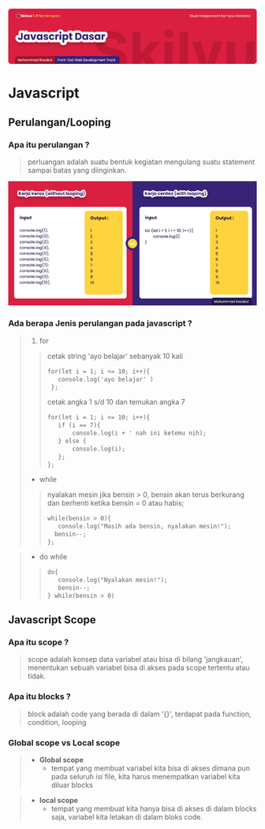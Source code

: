 ![Image Banner!](../assets/javascript-banner.png "Javascript")
# **Javascript**

## Perulangan/Looping

### Apa itu perulangan ?
> perluangan adalah suatu bentuk kegiatan mengulang suatu statement sampai batas yang diinginkan.

![Image Banner!](../assets/js-looping.png "Javascript")

### Ada berapa Jenis perulangan pada javascript ?
>1. for
>> cetak string 'ayo belajar' sebanyak 10 kali
>>```
>> for(let i = 1; i <= 10; i++){
>>    console.log('ayo belajar' )
>>  };
>>```
>> cetak angka 1 s/d 10 dan temukan angka 7
>>```
>> for(let i = 1; i <= 10; i++){
>>    if (i == 7){
>>        console.log(i + ' nah ini ketemu nih);
>>    } else {
>>        console.log(i);
>>    };
>>};
>>```
>- while
>>  nyalakan mesin jika bensin > 0, bensin akan terus berkurang dan berhenti ketika bensin = 0 atau habis;
>> ```
>> while(bensin > 0){
>>    console.log("Masih ada bensin, nyalakan mesin!");
>>   bensin--;
>>};

>- do while
>>```
>> do{
>>    console.log("Nyalakan mesin!");
>>    bensin--;
>> } while(bensin > 0)

## Javascript Scope
### Apa itu scope ?
> scope adalah konsep data variabel atau bisa di bilang 'jangkauan', menentukan sebuah variabel bisa di akses pada scope tertentu atau tidak.

### Apa itu blocks ?
> block adalah code yang berada di dalam '{}', terdapat pada function, condition, looping

### Global scope vs Local scope
>- **Global scope**
>   - tempat yang membuat variabel kita bisa di akses dimana pun pada seluruh isi file, kita harus menempatkan variabel kita diluar blocks

>- **local scope**
>   - tempat yang membuat kita hanya bisa di akses di dalam blocks saja, variabel kita letakan di dalam bloks code.
